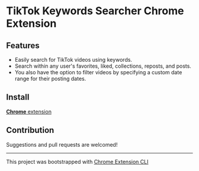 # TikTok Keywords Searcher Chrome Extension

## Features

- Easily search for TikTok videos using keywords.
- Search within any user's favorites, liked, collections, reposts, and posts.
- You also have the option to filter videos by specifying a custom date range for their posting dates.

## Install

[**Chrome** extension](https://chromewebstore.google.com/detail/tiktok-keyword-searcher-e/fjfbifjkmemjfaagilldkockiinndmpi?authuser=0&hl=en) 
## Contribution

Suggestions and pull requests are welcomed!

---

This project was bootstrapped with [Chrome Extension CLI](https://github.com/dutiyesh/chrome-extension-cli)

